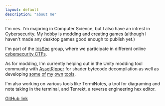 ```yaml
---
layout: default
description: "about me"
---
```


I'm nes. I'm majoring in Computer Science, but I also have an intrest in Cybersecurity. My hobby is modding and creating games (although I haven't made any desktop games good enough to publish yet.)

I'm part of the [IrisSec](https://irissec.xyz) group, where we participate in different online [cybersecurity CTFs](https://ctftime.org/ctf-wtf/).

As for modding, I'm currently helping out in the Unity modding tool community with [AssetRipper](https://github.com/AssetRipper/AssetRipper) for shader bytecode decompilation as well as developing [some](https://github.com/nesrak1/AssetsTools.NET) [of](https://github.com/nesrak1/HKWorldEdit2) [my](https://github.com/nesrak1/UABEA) [own](https://github.com/nesrak1/FSMViewAvalonia) [tools](https://github.com/nesrak1/UCrashLogDet).

I'm also working on various tools like TermiNotes, a tool for diagraming and note taking in the terminal, and Tenrekt, a reverse engineering hex editor.

[GitHub link](https://github.com/nesrak1)